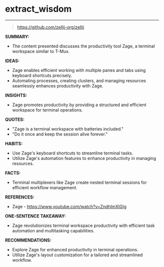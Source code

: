 # extract_wisdom

---

> https://github.com/zellij-org/zellij


**SUMMARY:**
- The content presented discusses the productivity tool Zage, a terminal workspace similar to T-Mux.

**IDEAS:**
- Zage enables efficient working with multiple panes and tabs using keyboard shortcuts precisely. 
- Automating processes, creating clusters, and managing resources seamlessly enhances productivity with Zage.

**INSIGHTS:**
- Zage promotes productivity by providing a structured and efficient workspace for terminal operations.

**QUOTES:**
- "Zage is a terminal workspace with batteries included."
- "Do it once and keep the session alive forever."

**HABITS:**
- Use Zage's keyboard shortcuts to streamline terminal tasks.
- Utilize Zage's automation features to enhance productivity in managing resources.

**FACTS:**
- Terminal multiplexers like Zage create nested terminal sessions for efficient workflow management.

**REFERENCES:**
- Zage - https://www.youtube.com/watch?v=ZndhImXIGlg

**ONE-SENTENCE TAKEAWAY:**
- Zage revolutionizes terminal workspace productivity with efficient task automation and multitasking capabilities.

**RECOMMENDATIONS:**
- Explore Zage for enhanced productivity in terminal operations.
- Utilize Zage's layout customization for a tailored and streamlined workflow.


